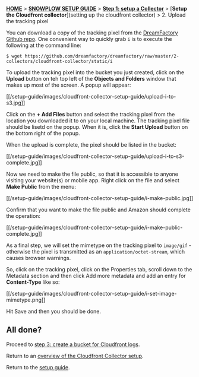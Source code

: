 [**HOME**](Home) > [**SNOWPLOW SETUP GUIDE**](Setting-up-DreamFactory) > [**Step 1: setup a Collector**](Setting-up-a-collector) > [**Setup the Cloudfront collector**](setting up the cloudfront collector) > 2. Upload the tracking pixel

You can download a copy of the tracking pixel from the [DreamFactory Github repo](https://github.com/dreamfactory/dreamfactory/tree/master/2-collectors/cloudfront-collector/static). One convenient way to quickly grab `i` is to execute the following at the command line:

	$ wget https://github.com/dreamfactory/dreamfactory/raw/master/2-collectors/cloudfront-collector/static/i

To upload the tracking pixel into the bucket you just created, click on the **Upload** button on teh top left of the **Objects and Folders** window that makes up most of the screen. A popup will appear:

[[/setup-guide/images/cloudfront-collector-setup-guide/upload-i-to-s3.jpg]]

Click on the **+ Add Files** button and select the tracking pixel from the location you downloaded it to on your local machine. The tracking pixel file should be lisetd on the popup. When it is, click the **Start Upload** button on the bottom right of the popup.

When the upload is complete, the pixel should be listed in the bucket:

[[/setup-guide/images/cloudfront-collector-setup-guide/upload-i-to-s3-complete.jpg]]

Now we need to make the file public, so that it is accessible to anyone visiting your website(s) or mobile app. Right click on the file and select **Make Public** from the menu:

[[/setup-guide/images/cloudfront-collector-setup-guide/i-make-public.jpg]]

Confirm that you want to make the file public and Amazon should complete the operation:

[[/setup-guide/images/cloudfront-collector-setup-guide/i-make-public-complete.jpg]]

As a final step, we will set the mimetype on the tracking pixel to `image/gif` - otherwise the pixel is transmitted as an `application/octet-stream`, which causes browser warnings.

So, click on the tracking pixel, click on the Properties tab, scroll down to the Metadata section and then click Add more metadata and add an entry for **Content-Type** like so:

[[/setup-guide/images/cloudfront-collector-setup-guide/i-set-image-mimetype.png]]

Hit Save and then you should be done.

## All done?

Proceed to [step 3: create a bucket for Cloudfront logs](3-create-a-bucket-for-cloudfront-logs).

Return to an [overview of the Cloudfront Collector setup](Setting-up-the-Cloudfront-collector).

Return to the [setup guide](setting-up-DreamFactory).